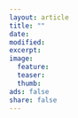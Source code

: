 ```yaml
---
layout: article
title: ""
date: 
modified:
excerpt:
image:
  feature:
  teaser:
  thumb:
ads: false  
share: false
---
```


